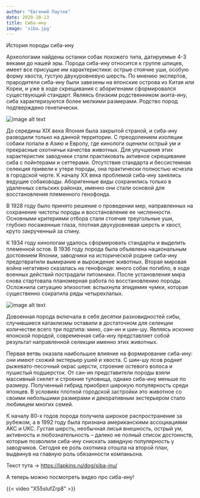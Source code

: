 ```yaml
---
author: "Евгений Паутов"
date: 2020-10-13
title: Сиба-ину
image: 'siba.jpg'
---
```


История породы сиба-ину

Археологами найдены останки собак похожего типа, датируемые 4-3 веками до нашей эры. Порода сиба-ину относится к группе шпицев, имеет все присущие им характеристики: острые стоячие уши, особую форму хвоста, густую двухуровневую шерсть. По мнению экспертов, прародители сиба-ину были завезены на японские острова из Китая или Кореи, и уже в ходе скрещивания с аборигенами сформировался существующий стандарт. Являясь близким родственником акита-ину, сиба характеризуются более мелкими размерами. Родство пород подтверждено генетически.

![image alt text](https://kotsobaka.com/wp-content/uploads/2018/07/149086926016161199-1.jpg)

До середины XIX века Япония была закрытой страной, и сиба-ину разводили только на данной территории. С преодолением изоляции собаки попали в Азию и Европу, где кинологи оценили острый ум и прекрасные охотничьи качества животных. Для улучшения этих характеристик заводчики стали практиковать активное скрещивание сиба с пойнтерами и сеттерами. Отсутствие стандарта и бессистемная селекция привели к утере породы, она практически полностью исчезла в городской черте. К началу XX века проблемой сиба-ину занялись ведущие собаководы. Аборигенные виды сохранились только в удаленных сельских районах, именно они стали основой для восстановления племенного генофонда.

В 1928 году было принято решение о проведении мер, направленных на сохранение чистоты породы и восстановление ее численности. Основными критериями отбора стали стоячие треугольные уши, глубоко посаженные глаза, плотная двухуровневая шерсть и хвост, круто закрученный за спину.

К 1934 году кинологам удалось сформировать стандарты и выделить племенной остов. В 1936 году порода была объявлена национальным достоянием Японии, заводчики на исторической родине сиба-ину предотвратили вымирание и вырождение животных. Вторая мировая война негативно сказалась на генофонде: много собак погибло, в ходе военных действий пострадали питомники. После установления мира снова стартовала планомерная работа по восстановлению породы. Осложнила ситуацию эпизоотия: вспыхнула эпидемия чумки, которая существенно сократила ряды четырехлапых.

![image alt text](https://avatars.mds.yandex.net/get-zen_doc/18497/pub_5cacf891084e0800aff64911_5cacfa17cdb8db00af534c54/scale_1200)

Довоенная порода включала в себя десятки разновидностей сибы, случившиеся катаклизмы оставили в достаточном для селекции количестве всего три подтипа: мино, сан-ин и шин-шу. Являясь исконно японской породой, современная сиба-ину представляет собой результат направленной селекции именно этих животных.

Первая ветвь оказала наибольшее влияние на формирование сиба-ину: они имеют схожий экстерьер ушей и хвоста. С шин-шу псов роднит рыжевато-песочный окрас шерсти, строение остевого волоса и пушистый подшерсток. От сан-ин представители породы взяли массивный скелет и строение туловища, однако сиба-ину меньше по размеру. Полученный гибрид приобрел широкую популярность среди японцев. В условиях плотной городской застройки это животное со своими небольшими размерами и декоративным экстерьером стало любимцем многих семей.

К началу 80-х годов порода получила широкое распространение за рубежом, а в 1992 году была признана американскими ассоциациями AKC и UKC. Густая шерсть, необычная лисья внешность, острый ум, активность и любознательность – далеко не полный список достоинств, которые позволили сиба-ину снискать завидную популярность у заводчиков. Сегодня ее роль охотника отошла на второй план, выдвинув на главную роль обязанности компаньона.

Текст тута → https://lapkins.ru/dog/siba-inu/

А теперь можно посмотреть видео про сиба-ину!

{{< video "X55slufZrp8" >}}